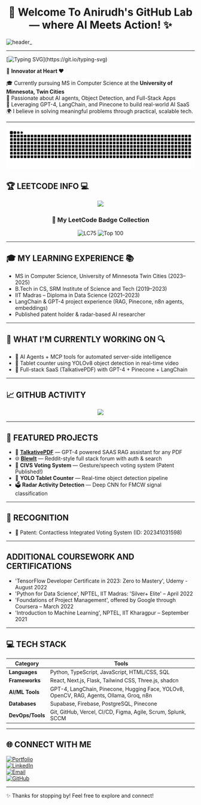 <h1 align="center">🌟 Welcome To Anirudh's GitHub Lab — where AI Meets Action! ✨</h1>

![header_](https://github.com/user-attachments/assets/a3869a1b-ceac-4184-9d5a-34abc80e51ac)

---

[![Typing SVG](https://readme-typing-svg.demolab.com?font=Fira+Code&duration=4000&pause=1000&center=true&vCenter=true&width=435&lines=Hi+there!+I+am+Anirudh+Vasudevan+%F0%9F%91%8B;__+AI%20Engineer+%7C+FSD+%7C+Research+Assistant;Always+building+AI-powered+apps!)](https://git.io/typing-svg)

🚀 **Innovator at Heart ❤️**

🎓 Currently pursuing MS in Computer Science at the **University of Minnesota, Twin Cities**  
🤖 Passionate about AI agents, Object Detection, and Full-Stack Apps  
🧠 Leveraging GPT-4, LangChain, and Pinecone to build real-world AI SaaS  
🌍 I believe in solving meaningful problems through practical, scalable tech.

---

<p align="center">
  <img src="https://github.com/anirxdh/anirxdh/blob/output/github-contribution-grid-snake.svg" alt="github contribution grid snake animation">
</p>

## 🏆 LEETCODE INFO 💻

<p align="center">
  <img src="https://leetcard.jacoblin.cool/anirudhvasudev?theme=dark">
</p>

<h3 align="center">🏅 My LeetCode Badge Collection</h3>
<p align="center">
  <img src="https://assets.leetcode.com/static_assets/others/LeetCode_75.gif" width="75" height="75" alt="LC75"/>
  <img src="https://assets.leetcode.com/static_assets/others/Top_100_Liked.gif" width="75" height="75" alt="Top 100"/>
</p>

---

## 🎓 MY LEARNING EXPERIENCE 📚

- MS in Computer Science, University of Minnesota Twin Cities (2023–2025)
- B.Tech in CS, SRM Institute of Science and Tech (2019–2023)
- IIT Madras – Diploma in Data Science (2021–2023)
- LangChain & GPT-4 project experience (RAG, Pinecone, n8n agents, embeddings)
- Published patent holder & radar-based AI researcher

---

## 🔭 WHAT I'M CURRENTLY WORKING ON 🔍

- 🎯 AI Agents + MCP tools for automated server-side intelligence  
- 💊 Tablet counter using YOLOv8 object detection in real-time video  
- 🧠 Full-stack SaaS (TalkativePDF) with GPT-4 + Pinecone + LangChain  


---

## 📈 GITHUB ACTIVITY

<p align="center">
  <img src="https://github-readme-stats.vercel.app/api/top-langs/?username=anirxdh&layout=compact&theme=radical&hide=Jupyter%20Notebook" />
</p>

---

## 🚀 FEATURED PROJECTS

- 🧾 [**TalkativePDF**](https://talkative-pdf.vercel.app/) — GPT-4 powered SAAS RAG assistant for any PDF  
- 🌐 [**BlewIt**](https://blewit.onrender.com/) — Reddit-style full stack forum with auth & search  
- 🎤 **CIVS Voting System** — Gesture/speech voting system (Patent Published!)  
- 📸 **YOLO Tablet Counter** — Real-time object detection pipeline  
- 🗳️ **Radar Activity Detection** — Deep CNN for FMCW signal classification  

---

## 📜  RECOGNITION

- 🏅 Patent: Contactless Integrated Voting System (ID: 202341031598)

---

## ADDITIONAL COURSEWORK AND CERTIFICATIONS

- 'TensorFlow Developer Certificate in 2023: Zero to Mastery', Udemy - August 2022
- 'Python for Data Science', NPTEL, IIT Madras: 'Silver+ Elite' – April 2022
- 'Foundations of Project Management', offered by Google through Coursera – March 2022
- 'Introduction to Machine Learning', NPTEL, IIT Kharagpur – September 2021

---

## 💻 TECH STACK

| **Category**               | **Tools**                                                                                             |
|---------------------------|--------------------------------------------------------------------------------------------------------|
| **Languages**             | Python, TypeScript, JavaScript, HTML/CSS, SQL                                                         |
| **Frameworks**            | React, Next.js, Flask, Tailwind CSS, Three.js, shadcn                                                  |
| **AI/ML Tools**           | GPT-4, LangChain, Pinecone, Hugging Face, YOLOv8, OpenCV, RAG, Agents, Ollama, Groq, n8n              |
| **Databases**             | Supabase, Firebase, PostgreSQL, Pinecone                                                              |
| **DevOps/Tools**          | Git, GitHub, Vercel, CI/CD, Figma, Agile, Scrum, Splunk, SCCM                                         |

---

## 🌐 CONNECT WITH ME

[![Portfolio](https://img.shields.io/badge/Portfolio-anirudhvasudevan.netlify.app-1f425f?style=flat&logo=google-chrome)](https://anirudhvasudevan.netlify.app/)  
[![LinkedIn](https://img.shields.io/badge/LinkedIn-Anirudh%20Vasudevan-blue?style=flat&logo=linkedin)](https://www.linkedin.com/in/anirudhvasudev/)  
[![Email](https://img.shields.io/badge/Email-anirudhvasudevan11@gmail.com-red?style=flat&logo=gmail)](mailto:anirudhvasudevan11@gmail.com)  
[![GitHub](https://img.shields.io/badge/GitHub-anirxdh-black?style=flat&logo=github)](https://github.com/anirxdh)  

---

✨ Thanks for stopping by! Feel free to explore and connect!


